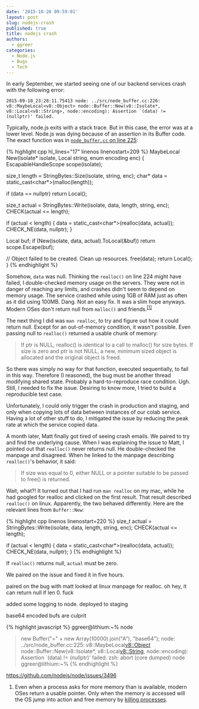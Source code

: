 ```yaml
---
date: '2015-10-26 09:59:01'
layout: post
slug: nodejs-crash
published: true
title: nodejs crash
authors:
  - ggreer
categories:
  - Node.js
  - Bugs
  - Tech
---
```


In early September, we started seeing one of our backend services crash with the following error:

    2015-09-10_23:28:11.75413 node: ../src/node_buffer.cc:226: v8::MaybeLocal<v8::Object> node::Buffer::New(v8::Isolate*, v8::Local<v8::String>, node::encoding): Assertion `(data) != (nullptr)' failed.

Typically, node.js exits with a stack trace. But in this case, the error was at a lower level. Node.js was dying because of an assertion in its Buffer code. The exact function was in [`node_buffer.cc` on line 225](https://github.com/nodejs/node/blob/v4.2.1/src/node_buffer.cc#L225):

{% highlight cpp hl_lines="17" linenos linenostart=209 %}
MaybeLocal<Object> New(Isolate* isolate,
                       Local<String> string,
                       enum encoding enc) {
  EscapableHandleScope scope(isolate);

  size_t length = StringBytes::Size(isolate, string, enc);
  char* data = static_cast<char*>(malloc(length));

  if (data == nullptr)
    return Local<Object>();

  size_t actual = StringBytes::Write(isolate, data, length, string, enc);
  CHECK(actual <= length);

  if (actual < length) {
    data = static_cast<char*>(realloc(data, actual));
    CHECK_NE(data, nullptr);
  }

  Local<Object> buf;
  if (New(isolate, data, actual).ToLocal(&buf))
    return scope.Escape(buf);

  // Object failed to be created. Clean up resources.
  free(data);
  return Local<Object>();
}
{% endhighlight %}

Somehow, `data` was null. Thinking the `realloc()` on line 224 might have failed, I double-checked memory usage on the servers. They were not in danger of reaching any limits, and crashes didn't seem to depend on memory usage. The service crashed while using 1GB of RAM just as often as it did using 100MB. Dang. Not an easy fix. It was a slim hope anyways. Modern OSes don't return null from `malloc()` and friends.<sup>[\[1\]](#ref_1)</sup>

The next thing I did was `man realloc`, to try and figure out how it could return null. Except for an out-of-memory condition, it wasn't possible. Even passing null to `realloc()` returned a usable chunk of memory:

> If ptr is NULL, realloc() is identical to a call to malloc() for size bytes.  If size is zero and ptr is not NULL, a new, minimum sized object is allocated and the original object is freed.

So there was simply no way for that function, executed sequentially, to fail in this way. Therefore (I reasoned), the bug must be another thread modifying shared state. Probably a hard-to-reproduce race condition. Ugh. Still, I needed to fix the issue. Desiring to know more, I tried to build a reproducible test case.

Unfortunately, I could only trigger the crash in production and staging, and only when copying lots of data between instances of our colab service. Having a lot of other stuff to do, I mitigated the issue by reducing the peak rate at which the service copied data.

A month later, Matt finally got tired of seeing crash emails. We paired to try and find the underlying cause. When I was explaining the issue to Matt, I pointed out that `realloc()` never returns null. He double-checked the manpage and disagreed. When he linked to the manpage describing `realloc()`'s behavior, it said:

> If size was equal to 0, either NULL or a pointer suitable to be passed to free() is returned.

Wait, what?! It turned out that I had run `man realloc` on my mac, while he had googled for realloc and clicked on the first result. That result described `realloc()` on linux. Apparently, the two behaved differently. Here are the relevant lines from `Buffer::New`:

{% highlight cpp linenos linenostart=220 %}
size_t actual = StringBytes::Write(isolate, data, length, string, enc);
CHECK(actual <= length);

if (actual < length) {
  data = static_cast<char*>(realloc(data, actual));
  CHECK_NE(data, nullptr);
}
{% endhighlight %}

If `realloc()` returns null, `actual` must be zero.

We paired on the issue and fixed it in five hours.


paired on the bug with matt
looked at linux manpage for realloc. oh hey, it can return null if len 0. fuck

added some logging to node. deployed to staging

base64 encoded bufs are culprit

{% highlight javascript %}
ggreer@lithium:~% node
> new Buffer("=" + new Array(10000).join("A"), "base64");
node: ../src/node_buffer.cc:225: v8::MaybeLocal<v8::Object> node::Buffer::New(v8::Isolate*, v8::Local<v8::String>, node::encoding): Assertion `(data) != (nullptr)' failed.
zsh: abort (core dumped)  node
ggreer@lithium:~%
{% endhighlight %}

https://github.com/nodejs/node/issues/3496


1. <span id="ref_1"></span> Even when a process asks for more memory than is available, modern OSes return a usable pointer. Only when the memory is accessed will the OS jump into action and free memory by [killing processes](http://linux-mm.org/OOM_Killer).
